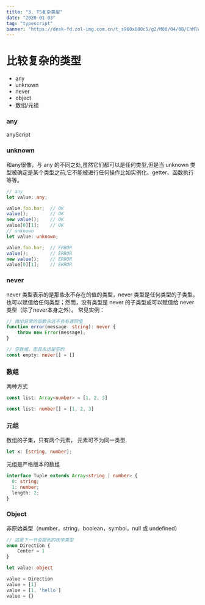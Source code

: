 ```yaml
---
title: "3. TS复杂类型"
date: "2020-01-03"
tag: "typescript"
banner: "https://desk-fd.zol-img.com.cn/t_s960x600c5/g2/M00/04/0B/ChMlWl0-oHmIDZvqAAdz3RsOKEYAAMMNwPQhEkAB3P1417.jpg"
---
```


# 比较复杂的类型
* any
* unknown
* never
* object
* 数组/元祖

### any
anyScript

### unknown
和any很像，与 any 的不同之处,虽然它们都可以是任何类型,但是当 unknown 类型被确定是某个类型之前,它不能被进行任何操作比如实例化、getter、函数执行等等。

```ts
// any
let value: any;

value.foo.bar;  // OK
value();        // OK
new value();    // OK
value[0][1];    // OK
// unknown
let value: unknown;

value.foo.bar;  // ERROR
value();        // ERROR
new value();    // ERROR
value[0][1];    // ERROR
```

### never
never 类型表示的是那些永不存在的值的类型，never 类型是任何类型的子类型，也可以赋值给任何类型；然而，没有类型是 never 的子类型或可以赋值给 never 类型（除了never本身之外）。
常见实例：
```ts
// 抛出异常的函数永远不会有返回值
function error(message: string): never {
    throw new Error(message);
}

// 空数组，而且永远是空的
const empty: never[] = []
```

### 数组
两种方式
```ts
const list: Array<number> = [1, 2, 3]

const list: number[] = [1, 2, 3]
```

### 元组
数组的子集，只有两个元素， 元素可不为同一类型.
```ts
let x: [string, number];
```
元组是严格版本的数组
```ts
interface Tuple extends Array<string | number> {
  0: string;
  1: number;
  length: 2;
}
```

### Object
非原始类型（number，string，boolean，symbol，null 或 undefined）
```ts
// 这是下一节会提到的枚举类型
enum Direction {
    Center = 1
}

let value: object

value = Direction
value = [1]
value = [1, 'hello']
value = {}
```